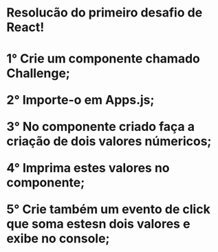 <h1>Resolucão do primeiro desafio de React!<h1/>
<p>1° Crie um componente chamado Challenge;<p/>
<p>2° Importe-o em Apps.js;<p/>
<p>3° No componente criado faça a criação de dois valores númericos;<p/>
<p>4° Imprima estes valores no componente;<p/>
<p>5° Crie também um evento de click que soma estesn dois valores e exibe no console;<p/>
